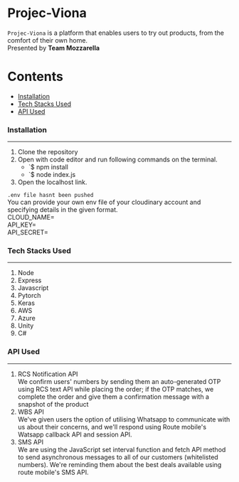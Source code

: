 # Projec-Viona

`Projec-Viona` is a platform that enables users to try out products, from the comfort of their own home. <br/>
Presented by <b>Team Mozzarella</b>


Contents
========

 * [Installation](#installation)
 * [Tech Stacks Used](#Tech-Stacks-Used)
 * [API Used](#API-Used)


### Installation
---

1. Clone the repository
2. Open with code editor and run following commands on the terminal.
    + `$ npm install 
    + `$ node index.js
3. Open the localhost link.

`.env file hasnt been pushed`
<br/>
You can provide your own env file of your cloudinary account and specifying details in the given format.
<br/>
CLOUD_NAME=
<br/>
API_KEY=
<br/>
API_SECRET=
<br/>


### Tech Stacks Used
---
1. Node
2. Express
3. Javascript
4. Pytorch
5. Keras
6. AWS
7. Azure
8. Unity
9. C#

### API Used
---
<ol>
<li>RCS Notification API <br/>
We confirm users' numbers by sending them an auto-generated OTP using RCS text API while placing the order; if the OTP matches, we complete the order and give them a confirmation message with a snapshot of the product
<br/>
<li>WBS API
<br/>
We've given users the option of utilising Whatsapp to communicate with us about their concerns, and we'll respond using Route mobile's Watsapp callback API and session API.
<br/>
<li>SMS API
<br/>
We are using the JavaScript set interval function and fetch API method to send asynchronous messages to all of our customers (whitelisted numbers). We're reminding them about the best deals available using route mobile's SMS API.
</ol>
